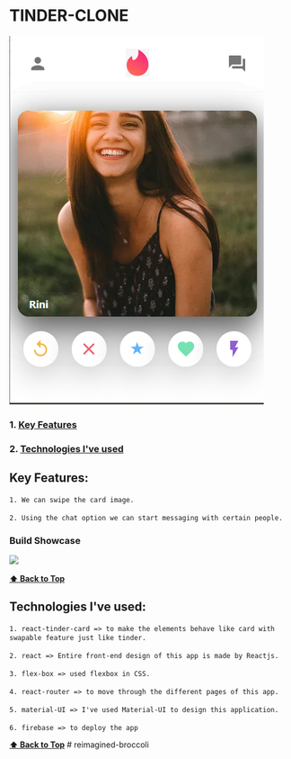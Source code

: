 # TINDER-CLONE 

<img src = "img/tinder.png"  > 

### 1. [Key Features](#key-features) 
### 2. [Technologies I've used](#technologies-ive-used)
 

## Key Features:
    1. We can swipe the card image.
    
    2. Using the chat option we can start messaging with certain people.
    
  ### Build Showcase
  
  <img src = "Gif/tinder.gif"  >
  
  **[⬆ Back to Top](#tinder-clone)**

## Technologies I've used:
    1. react-tinder-card => to make the elements behave like card with swapable feature just like tinder.
    
    2. react => Entire front-end design of this app is made by Reactjs.
    
    3. flex-box => used flexbox in CSS.
    
    4. react-router => to move through the different pages of this app.
    
    5. material-UI => I've used Material-UI to design this application.
        
    6. firebase => to deploy the app
    
    
  **[⬆ Back to Top](#tinder-clone)**
#   r e i m a g i n e d - b r o c c o l i 
 
 